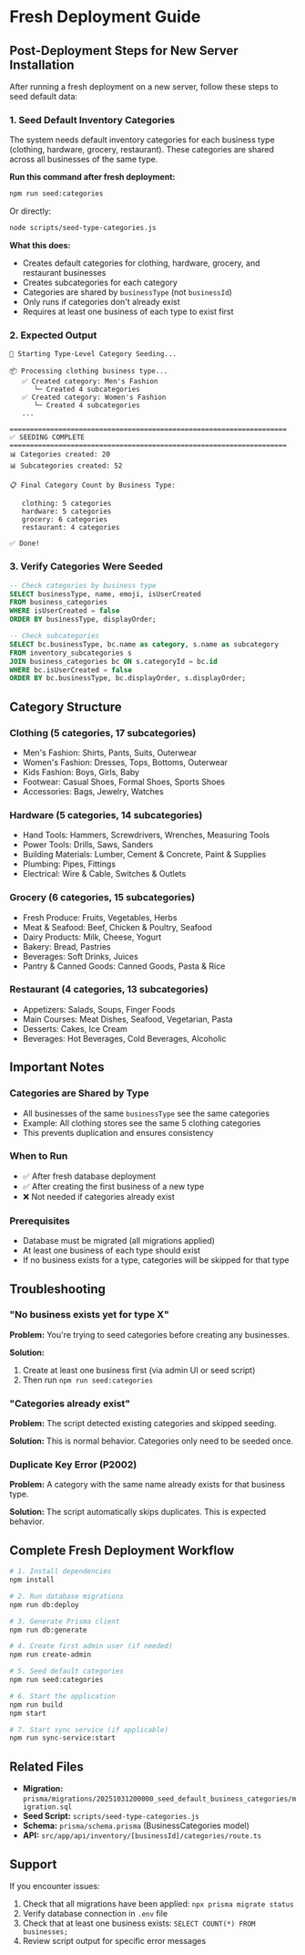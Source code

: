 # Fresh Deployment Guide

## Post-Deployment Steps for New Server Installation

After running a fresh deployment on a new server, follow these steps to seed default data:

### 1. Seed Default Inventory Categories

The system needs default inventory categories for each business type (clothing, hardware, grocery, restaurant). These categories are shared across all businesses of the same type.

**Run this command after fresh deployment:**

```bash
npm run seed:categories
```

Or directly:

```bash
node scripts/seed-type-categories.js
```

**What this does:**
- Creates default categories for clothing, hardware, grocery, and restaurant businesses
- Creates subcategories for each category
- Categories are shared by `businessType` (not `businessId`)
- Only runs if categories don't already exist
- Requires at least one business of each type to exist first

### 2. Expected Output

```
🌱 Starting Type-Level Category Seeding...

📦 Processing clothing business type...
   ✅ Created category: Men's Fashion
      └─ Created 4 subcategories
   ✅ Created category: Women's Fashion
      └─ Created 4 subcategories
   ...

====================================================================
✅ SEEDING COMPLETE
====================================================================
📊 Categories created: 20
📊 Subcategories created: 52

📋 Final Category Count by Business Type:

   clothing: 5 categories
   hardware: 5 categories
   grocery: 6 categories
   restaurant: 4 categories

✅ Done!
```

### 3. Verify Categories Were Seeded

```sql
-- Check categories by business type
SELECT businessType, name, emoji, isUserCreated
FROM business_categories
WHERE isUserCreated = false
ORDER BY businessType, displayOrder;

-- Check subcategories
SELECT bc.businessType, bc.name as category, s.name as subcategory
FROM inventory_subcategories s
JOIN business_categories bc ON s.categoryId = bc.id
WHERE bc.isUserCreated = false
ORDER BY bc.businessType, bc.displayOrder, s.displayOrder;
```

## Category Structure

### Clothing (5 categories, 17 subcategories)
- Men's Fashion: Shirts, Pants, Suits, Outerwear
- Women's Fashion: Dresses, Tops, Bottoms, Outerwear
- Kids Fashion: Boys, Girls, Baby
- Footwear: Casual Shoes, Formal Shoes, Sports Shoes
- Accessories: Bags, Jewelry, Watches

### Hardware (5 categories, 14 subcategories)
- Hand Tools: Hammers, Screwdrivers, Wrenches, Measuring Tools
- Power Tools: Drills, Saws, Sanders
- Building Materials: Lumber, Cement & Concrete, Paint & Supplies
- Plumbing: Pipes, Fittings
- Electrical: Wire & Cable, Switches & Outlets

### Grocery (6 categories, 15 subcategories)
- Fresh Produce: Fruits, Vegetables, Herbs
- Meat & Seafood: Beef, Chicken & Poultry, Seafood
- Dairy Products: Milk, Cheese, Yogurt
- Bakery: Bread, Pastries
- Beverages: Soft Drinks, Juices
- Pantry & Canned Goods: Canned Goods, Pasta & Rice

### Restaurant (4 categories, 13 subcategories)
- Appetizers: Salads, Soups, Finger Foods
- Main Courses: Meat Dishes, Seafood, Vegetarian, Pasta
- Desserts: Cakes, Ice Cream
- Beverages: Hot Beverages, Cold Beverages, Alcoholic

## Important Notes

### Categories are Shared by Type
- All businesses of the same `businessType` see the same categories
- Example: All clothing stores see the same 5 clothing categories
- This prevents duplication and ensures consistency

### When to Run
- ✅ After fresh database deployment
- ✅ After creating the first business of a new type
- ❌ Not needed if categories already exist

### Prerequisites
- Database must be migrated (all migrations applied)
- At least one business of each type should exist
- If no business exists for a type, categories will be skipped for that type

## Troubleshooting

### "No business exists yet for type X"
**Problem:** You're trying to seed categories before creating any businesses.

**Solution:** 
1. Create at least one business first (via admin UI or seed script)
2. Then run `npm run seed:categories`

### "Categories already exist"
**Problem:** The script detected existing categories and skipped seeding.

**Solution:** This is normal behavior. Categories only need to be seeded once.

### Duplicate Key Error (P2002)
**Problem:** A category with the same name already exists for that business type.

**Solution:** The script automatically skips duplicates. This is expected behavior.

## Complete Fresh Deployment Workflow

```bash
# 1. Install dependencies
npm install

# 2. Run database migrations
npm run db:deploy

# 3. Generate Prisma client
npm run db:generate

# 4. Create first admin user (if needed)
npm run create-admin

# 5. Seed default categories
npm run seed:categories

# 6. Start the application
npm run build
npm start

# 7. Start sync service (if applicable)
npm run sync-service:start
```

## Related Files

- **Migration:** `prisma/migrations/20251031200000_seed_default_business_categories/migration.sql`
- **Seed Script:** `scripts/seed-type-categories.js`
- **Schema:** `prisma/schema.prisma` (BusinessCategories model)
- **API:** `src/app/api/inventory/[businessId]/categories/route.ts`

## Support

If you encounter issues:
1. Check that all migrations have been applied: `npx prisma migrate status`
2. Verify database connection in `.env` file
3. Check that at least one business exists: `SELECT COUNT(*) FROM businesses;`
4. Review script output for specific error messages
